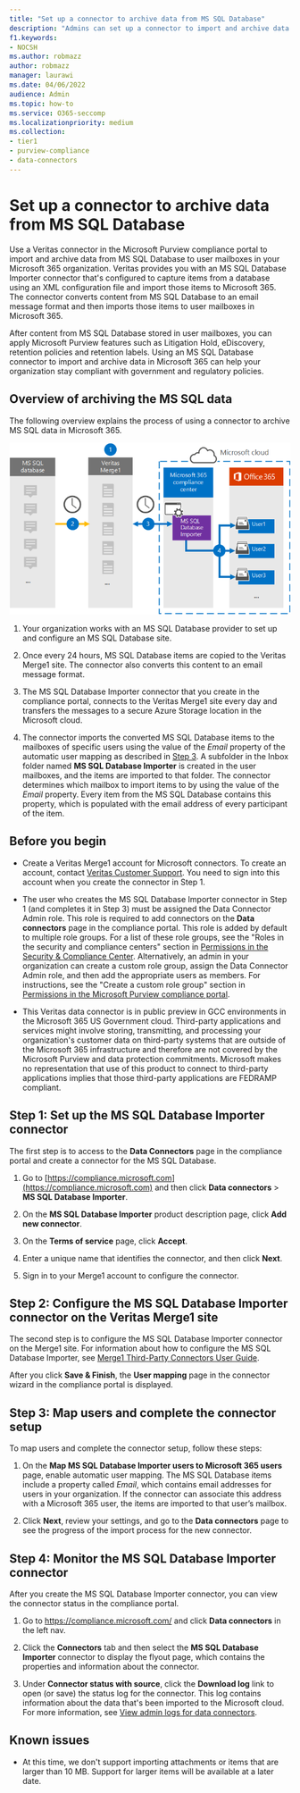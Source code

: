 ```yaml
---
title: "Set up a connector to archive data from MS SQL Database"
description: "Admins can set up a connector to import and archive data from MS SQL Database. This connector lets you archive data from third-party data sources in Microsoft 365. After your archive this data, you can use compliance features such as legal hold, content search, and retention policies to manage third-party data."
f1.keywords:
- NOCSH
ms.author: robmazz
author: robmazz
manager: laurawi
ms.date: 04/06/2022
audience: Admin
ms.topic: how-to
ms.service: O365-seccomp
ms.localizationpriority: medium
ms.collection:
- tier1
- purview-compliance
- data-connectors
---
```


# Set up a connector to archive data from MS SQL Database

Use a Veritas connector in the Microsoft Purview compliance portal to import and archive data from MS SQL Database to user mailboxes in your Microsoft 365 organization. Veritas provides you with an MS SQL Database Importer connector that's configured to capture items from a database using an XML configuration file and import those items to Microsoft 365. The connector converts content from MS SQL Database to an email message format and then imports those items to user mailboxes in Microsoft 365.

After content from MS SQL Database stored in user mailboxes, you can apply Microsoft Purview features such as Litigation Hold, eDiscovery, retention policies and retention labels. Using an MS SQL Database connector to import and archive data in Microsoft 365 can help your organization stay compliant with government and regulatory policies.

## Overview of archiving the MS SQL data

The following overview explains the process of using a connector to archive MS SQL data in Microsoft 365.

![Archiving workflow for MS SQL data.](../media/MSSQLDatabaseConnectorWorkflow.png)

1. Your organization works with an MS SQL Database provider to set up and configure an MS SQL Database site.

2. Once every 24 hours, MS SQL Database items are copied to the Veritas Merge1 site. The connector also converts this content to an email message format.

3. The MS SQL Database Importer connector that you create in the compliance portal, connects to the Veritas Merge1 site every day and transfers the messages to a secure Azure Storage location in the Microsoft cloud.

4. The connector imports the converted MS SQL Database items to the mailboxes of specific users using the value of the *Email* property of the automatic user mapping as described in [Step 3](#step-3-map-users-and-complete-the-connector-setup). A subfolder in the Inbox folder named **MS SQL Database Importer** is created in the user mailboxes, and the items are imported to that folder. The connector determines which mailbox to import items to by using the value of the *Email* property. Every item from the MS SQL Database contains this property, which is populated with the email address of every participant of the item.

## Before you begin

- Create a Veritas Merge1 account for Microsoft connectors. To create an account, contact [Veritas Customer Support](https://www.veritas.com/content/support/). You need to sign into this account when you create the connector in Step 1.

- The user who creates the MS SQL Database Importer connector in Step 1 (and completes it in Step 3) must be assigned the Data Connector Admin role. This role is required to add connectors on the **Data connectors** page in the compliance portal. This role is added by default to multiple role groups. For a list of these role groups, see the "Roles in the security and compliance centers" section in [Permissions in the Security & Compliance Center](../security/office-365-security/permissions-in-the-security-and-compliance-center.md#roles-in-the-security--compliance-center). Alternatively, an admin in your organization can create a custom role group, assign the Data Connector Admin role, and then add the appropriate users as members. For instructions, see the "Create a custom role group" section in [Permissions in the Microsoft Purview compliance portal](microsoft-365-compliance-center-permissions.md#create-a-custom-role-group).

- This Veritas data connector is in public preview in GCC environments in the Microsoft 365 US Government cloud. Third-party applications and services might involve storing, transmitting, and processing your organization's customer data on third-party systems that are outside of the Microsoft 365 infrastructure and therefore are not covered by the Microsoft Purview and data protection commitments. Microsoft makes no representation that use of this product to connect to third-party applications implies that those third-party applications are FEDRAMP compliant.

## Step 1: Set up the MS SQL Database Importer connector

The first step is to access to the **Data Connectors** page in the compliance portal and create a connector for the MS SQL Database.

1. Go to [https://compliance.microsoft.com](https://compliance.microsoft.com) and then click **Data connectors** > **MS SQL Database Importer**.

2. On the **MS SQL Database Importer** product description page, click **Add new connector**.

3. On the **Terms of service** page, click **Accept**.

4. Enter a unique name that identifies the connector, and then click **Next**.

5. Sign in to your Merge1 account to configure the connector.

## Step 2: Configure the MS SQL Database Importer connector on the Veritas Merge1 site

The second step is to configure the MS SQL Database Importer connector on the Merge1 site. For information about how to configure the MS SQL Database Importer, see [Merge1 Third-Party Connectors User Guide](https://docs.ms.merge1.globanetportal.com/Merge1%20Third-Party%20Connectors%20MS%20SQL%20Database%20Importer%20User%20Guide%20.pdf).

After you click **Save & Finish**, the **User mapping** page in the connector wizard in the compliance portal is displayed.

## Step 3: Map users and complete the connector setup

To map users and complete the connector setup, follow these steps:

1. On the **Map MS SQL Database Importer users to Microsoft 365 users** page, enable automatic user mapping. The MS SQL Database items include a property called *Email*, which contains email addresses for users in your organization. If the connector can associate this address with a Microsoft 365 user, the items are imported to that user’s mailbox.

2. Click **Next**, review your settings, and go to the **Data connectors** page to see the progress of the import process for the new connector.

## Step 4: Monitor the MS SQL Database Importer connector

After you create the MS SQL Database Importer connector, you can view the connector status in the compliance portal.

1. Go to <https://compliance.microsoft.com/> and click **Data connectors** in the left nav.

2. Click the **Connectors** tab and then select the **MS SQL Database** **Importer** connector to display the flyout page, which contains the properties and information about the connector.

3. Under **Connector status with source**, click the **Download log** link to open (or save) the status log for the connector. This log contains information about the data that's been imported to the Microsoft cloud. For more information, see [View admin logs for data connectors](data-connector-admin-logs.md).

## Known issues

- At this time, we don't support importing attachments or items that are larger than 10 MB. Support for larger items will be available at a later date.